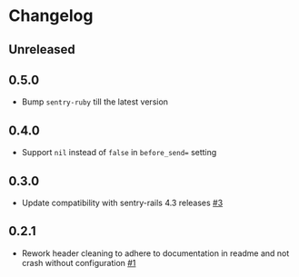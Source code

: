 # Changelog

## Unreleased

## 0.5.0

- Bump `sentry-ruby` till the latest version

## 0.4.0

- Support `nil` instead of `false` in `before_send=` setting

## 0.3.0
- Update compatibility with sentry-rails 4.3 releases [#3](https://github.com/mrexox/sentry-sanitizer/pull/3)

## 0.2.1
- Rework header cleaning to adhere to documentation in readme and not crash without configuration [#1](https://github.com/mrexox/sentry-sanitizer/pull/1)
